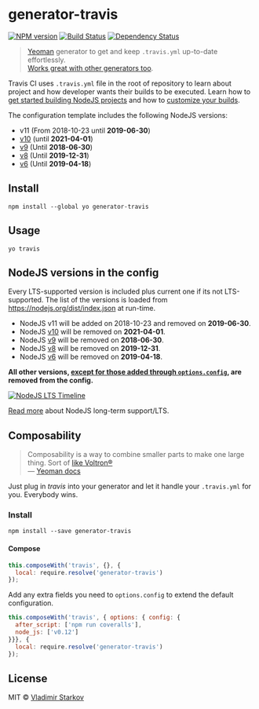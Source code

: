 # generator-travis

[![NPM version][npm-image]][npm-url]
[![Build Status][travis-image]][travis-url]
[![Dependency Status][depstat-image]][depstat-url]

> [Yeoman][yo] generator to get and keep `.travis.yml` up-to-date effortlessly.  
> [Works great with other generators too](#composability).

Travis CI uses `.travis.yml` file in the root of repository to learn about project and how developer wants their builds to be executed. Learn how to [get started building NodeJS projects][nodejs-get-started] and how to [customize your builds][travis-customize].

The configuration template includes the following NodeJS versions:

* v11 (From 2018-10-23 until **2019-06-30**)
* [v10][node-10] (until **2021-04-01**)
* [v9][node-9] (Until **2018-06-30**)
* [v8][node-8] (Until **2019-12-31**)
* [v6][node-6] (Until **2019-04-18**)

[yo]: http://yeoman.io/
[nodejs-get-started]: http://docs.travis-ci.com/user/languages/javascript-with-nodejs/
[travis-customize]: http://docs.travis-ci.com/user/customizing-the-build/

## Install

    npm install --global yo generator-travis

## Usage

    yo travis

## NodeJS versions in the config

Every LTS-supported version is included plus current one if its not LTS-supported.
The list of the versions is loaded from <https://nodejs.org/dist/index.json> at
run-time.

* NodeJS v11 will be added on 2018-10-23 and removed on **2019-06-30**.
* NodeJS [v10][node-10] will be removed on **2021-04-01**.
* NodeJS [v9][node-9] will be removed on **2018-06-30**.
* NodeJS [v8][node-8] will be removed on **2019-12-31**.
* NodeJS [v6][node-6] will be removed on **2019-04-18**.

**All other versions, [except for those added through `options.config`](#compose),
are removed from the config.**

[![NodeJS LTS Timeline][node-lts-image]][node-lts-url]

[Read more][node-lts-url] about NodeJS long-term support/LTS.

## Composability

> Composability is a way to combine smaller parts to make one large thing. Sort of [like Voltron®][voltron]  
> — [Yeoman docs](http://yeoman.io/authoring/composability.html)

Just plug in _travis_ into your generator and let it handle your `.travis.yml` for you. Everybody wins.

### Install

    npm install --save generator-travis

#### Compose

```js
this.composeWith('travis', {}, {
  local: require.resolve('generator-travis')
});
```

Add any extra fields you need to `options.config` to extend the default configuration.

```js
this.composeWith('travis', { options: { config: {
  after_script: ['npm run coveralls'],
  node_js: ['v0.12']
}}}, {
  local: require.resolve('generator-travis')
});
```

[voltron]: http://25.media.tumblr.com/tumblr_m1zllfCJV21r8gq9go11_250.gif

## License

MIT © [Vladimir Starkov](https://iamstarkov.com)

[npm-url]: https://npmjs.org/package/generator-travis
[npm-image]: https://img.shields.io/npm/v/generator-travis.svg?style=flat-square

[travis-url]: https://travis-ci.org/iamstarkov/generator-travis
[travis-image]: https://img.shields.io/travis/iamstarkov/generator-travis.svg?style=flat-square

[depstat-url]: https://david-dm.org/iamstarkov/generator-travis
[depstat-image]: https://david-dm.org/iamstarkov/generator-travis.svg?style=flat-square

[node-lts-url]: https://github.com/nodejs/Release
[node-lts-image]: https://raw.githubusercontent.com/nodejs/Release/master/schedule.png

[node-10]: https://nodejs.org/download/release/latest-v10.x/
[node-9]: https://nodejs.org/download/release/latest-v9.x/
[node-8]: https://nodejs.org/download/release/latest-carbon/
[node-6]: https://nodejs.org/download/release/latest-boron/

[travis]: https://travis-ci.org/
